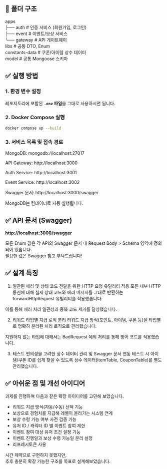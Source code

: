 ## 📂 폴더 구조
apps  
├── auth # 인증 서비스 (회원가입, 로그인)  
├── event # 이벤트/보상 서비스  
└── gateway # API 게이트웨이  
libs # 공통 DTO, Enum  
constants-data # 쿠폰/아이템 상수 데이터  
model # 공통 Mongoose 스키마  

## ✅ 실행 방법
### 1. 환경 변수 설정
레포지토리에 포함된 **`.env` 파일**을 그대로 사용하시면 됩니다.

### 2. Docker Compose 실행
```bash
docker compose up --build
```

### 3. 서비스 목록 및 접속 경로
MongoDB: mongodb://localhost:27017

API Gateway: http://localhost:3000

Auth Service: http://localhost:3001

Event Service: http://localhost:3002

Swagger 문서: http://localhost:3000/swagger

MongoDB는 컨테이너로 자동 실행됩니다.


## ✅ API 문서 (Swagger)
**http://localhost:3000/swagger**

모든 Enum 값은 각 API의 Swagger 문서 내
Request Body > Schema 영역에 정의되어 있습니다.  
필요한 값은 Swagger 참고 부탁드립니다!

## ✅ 설계 특징
1. 일관된 에러 및 상태 코드 전달을 위한 HTTP 요청 유틸리티 적용
모든 내부 HTTP 통신에 대해
실제 상태 코드와 에러 메시지를 그대로 반환하는
forwardHttpRequest 유틸리티를 적용했습니다.

이를 통해 에러 처리 일관성과 중복 코드 제거를 달성했습니다.

2. 리워드 타입별 지급 로직 분리
리워드 지급 방식(포인트, 아이템, 쿠폰 등)을
타입별로 명확히 분리된 처리 로직으로 관리했습니다.

지원하지 않는 타입에 대해서는
BadRequest 예외 처리를 통해 방어 코드를 적용했습니다.

3. 테스트 편의성을 고려한 상수 데이터 관리 및 Swagger 문서 연동
테스트 시 아이템/쿠폰 ID를 쉽게 찾을 수 있도록
상수 데이터(ItemTable, CouponTable)를 별도 관리했습니다.

## ✅ 아쉬운 점 및 개선 아이디어

과제를 진행하며 다음과 같은 확장 아이디어를 고민해 보았습니다.

- 리워드 지급 방식(자동/수동) 선택 기능
- 보상으로 경험치를 지급해 레벨이 올라가는 시스템 연계
- 보상 수령 가능 여부 사전 검증 기능
- 유저 ID / 캐릭터 ID 별 이벤트 참여 제한
- 이벤트 참여 대상 유저 조건 설정 기능
- 이벤트 진행일과 보상 수령 가능일 분리 설정
- 리프레시토큰 사용

시간 제약으로 구현하지 못했지만,  
추후 충분히 확장 가능한 구조를 목표로 설계해보았습니다.
